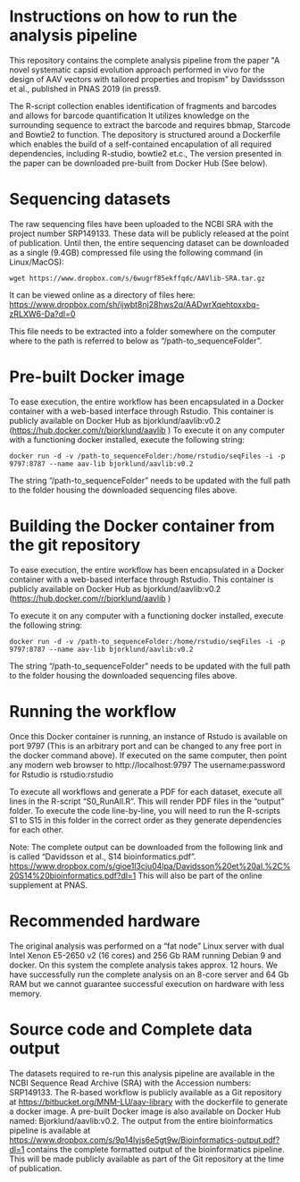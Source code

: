 # Instructions on how to run the analysis pipeline
This repository contains the complete analysis pipeline from the paper "A novel systematic capsid evolution approach performed in vivo for the
design of AAV vectors with tailored properties and tropism" by Davidssson et al., published in PNAS 2019 (in press9.

The R-script collection enables identification of fragments and barcodes and allows for barcode quantification
It utilizes knowledge on the surrounding sequence to extract the barcode and requires bbmap, Starcode and Bowtie2 to function.
The depository is structured around a Dockerfile which enables the build of a self-contained encapulation of all required dependencies, including R-studio, bowtie2 et.c., The version presented in the paper can be downloaded pre-built from Docker Hub (See below).

# Sequencing datasets
The raw sequencing files have been uploaded to the NCBI SRA with the project number SRP149133. These data will be publicly released at the point of publication. Until then, the entire sequencing dataset can be downloaded as a single (9.4GB) compressed file using the following command (in Linux/MacOS):

```
wget https://www.dropbox.com/s/6wugrf85ekffqdc/AAVlib-SRA.tar.gz 
```

It can be viewed online as a directory of files here:
https://www.dropbox.com/sh/ijwbt8nj28hws2q/AADwrXqehtoxxbq-zRLXW6-Da?dl=0

This file needs to be extracted into a folder somewhere on the computer where to the path is referred to below as “/path-to_sequenceFolder”.

# Pre-built Docker image
To ease execution, the entire workflow has been encapsulated in a Docker container with a web-based interface through Rstudio. This container is publicly available on Docker Hub as bjorklund/aavlib:v0.2 (https://hub.docker.com/r/bjorklund/aavlib )
To execute it on any computer with a functioning docker installed, execute the following string:
```
docker run -d -v /path-to_sequenceFolder:/home/rstudio/seqFiles -i -p 9797:8787 --name aav-lib bjorklund/aavlib:v0.2
```

The string “/path-to_sequenceFolder” needs to be updated with the full path to the folder housing the downloaded sequencing files above.

# Building the Docker container from the git repository
To ease execution, the entire workflow has been encapsulated in a Docker container with a web-based interface through Rstudio. This container is publicly available on Docker Hub as bjorklund/aavlib:v0.2 (https://hub.docker.com/r/bjorklund/aavlib )

To execute it on any computer with a functioning docker installed, execute the following string:
```
docker run -d -v /path-to_sequenceFolder:/home/rstudio/seqFiles -i -p 9797:8787 --name aav-lib bjorklund/aavlib:v0.2
```
The string “/path-to_sequenceFolder” needs to be updated with the full path to the folder housing the downloaded sequencing files above. 

# Running the workflow
Once this Docker container is running, an instance of Rstudo is available on port 9797 (This is an arbitrary port and can be changed to any free port in the docker command above). If executed on the same computer, then point any modern web browser to http://localhost:9797
The username:password for Rstudio is rstudio:rstudio

To execute all workflows and generate a PDF for each dataset, execute all lines in the R-script “S0_RunAll.R”. This will render PDF files in the “output” folder. To execute the code line-by-line, you will need to run the R-scripts S1 to S15 in this folder in the correct order as they generate dependencies for each other.

Note: The complete output can be downloaded from the following link and is called “Davidsson et al., S14 bioinformatics.pdf”.
https://www.dropbox.com/s/gioe1l3cju04lpa/Davidsson%20et%20al.%2C%20S14%20bioinformatics.pdf?dl=1
This will also be part of the online supplement at PNAS.

# Recommended hardware
The original analysis was performed on a “fat node” Linux server with dual Intel Xenon E5-2650 v2 (16 cores) and 256 Gb RAM running Debian 9 and docker. On this system the complete analysis takes approx. 12 hours. We have successfully run the complete analysis on an 8-core server and 64 Gb RAM but we cannot guarantee successful execution on hardware with less memory. 

# Source code and Complete data output

The datasets required to re-run this analysis pipeline are available in the NCBI Sequence Read Archive (SRA) with the Accession numbers: SRP149133. The R-based workflow is publicly available as a Git repository at https://bitbucket.org/MNM-LU/aav-library with the dockerfile to generate a docker image. A pre-built Docker image is also available on Docker Hub named: Bjorklund/aavlib:v0.2. The output from the entire bioinformatics pipeline is available at https://www.dropbox.com/s/9p14lyjs6e5gt9w/Bioinformatics-output.pdf?dl=1 contains the complete formatted output of the bioinformatics pipeline. This will be made publicly available as part of the Git repository at the time of publication.

